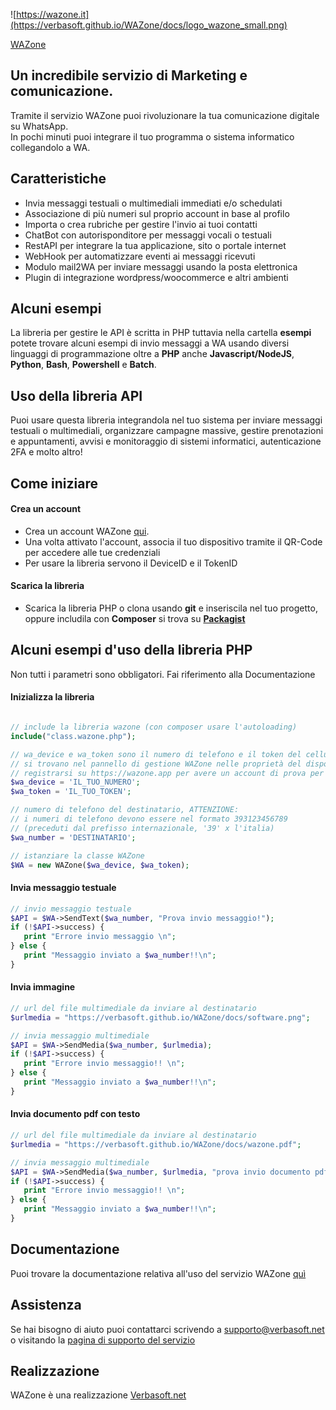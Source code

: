 
<div align"center">

![https://wazone.it](https://verbasoft.github.io/WAZone/docs/logo_wazone_small.png)
</div

# [WAZone](https://wazone.it)

## Un incredibile servizio di Marketing e comunicazione.
Tramite il servizio WAZone puoi rivoluzionare la tua comunicazione digitale su WhatsApp.<br>
In pochi minuti puoi integrare il tuo programma o sistema informatico collegandolo a WA.

## Caratteristiche
- Invia messaggi testuali o multimediali immediati e/o schedulati
- Associazione di più numeri sul proprio account in base al profilo
- Importa o crea rubriche per gestire l'invio ai tuoi contatti
- ChatBot con autorisponditore per messaggi vocali o testuali
- RestAPI per integrare la tua applicazione, sito o portale internet
- WebHook per automatizzare eventi ai messaggi ricevuti
- Modulo mail2WA per inviare messaggi usando la posta elettronica
- Plugin di integrazione wordpress/woocommerce e altri ambienti

## Alcuni esempi
La libreria per gestire le API è scritta in PHP tuttavia nella cartella **esempi** potete trovare alcuni esempi di invio messaggi a WA usando diversi linguaggi di programmazione oltre a **PHP** anche **Javascript/NodeJS**, **Python**, **Bash**, **Powershell** e **Batch**.

## Uso della libreria API
Puoi usare questa libreria integrandola nel tuo sistema per inviare  messaggi testuali o multimediali, organizzare campagne massive, gestire prenotazioni e appuntamenti, avvisi e monitoraggio di sistemi informatici, autenticazione 2FA e molto altro!

## Come iniziare

#### Crea un account
- Crea un account WAZone [qui](https://wazone.app).
- Una volta attivato l'account, associa il tuo dispositivo tramite il QR-Code per accedere alle tue credenziali
- Per usare la libreria servono il DeviceID e il TokenID

#### Scarica la libreria
- Scarica la libreria PHP o clona usando **git** e inseriscila nel tuo progetto, oppure includila con **Composer** si trova su [**Packagist**](https://packagist.org/)


## Alcuni esempi d'uso della libreria PHP
Non tutti i parametri sono obbligatori. Fai riferimento alla Documentazione

#### Inizializza la libreria
```PHP

// include la libreria wazone (con composer usare l'autoloading)
include("class.wazone.php");

// wa_device e wa_token sono il numero di telefono e il token del cellulare
// si trovano nel pannello di gestione WAZone nelle proprietà del dispositivo
// registrarsi su https://wazone.app per avere un account di prova per 30gg
$wa_device = 'IL_TUO_NUMERO';
$wa_token = 'IL_TUO_TOKEN';

// numero di telefono del destinatario, ATTENZIONE: 
// i numeri di telefono devono essere nel formato 393123456789 
// (preceduti dal prefisso internazionale, '39' x l'italia)
$wa_number = 'DESTINATARIO';

// istanziare la classe WAZone
$WA = new WAZone($wa_device, $wa_token);

```

#### Invia messaggio testuale 
```PHP
// invio messaggio testuale
$API = $WA->SendText($wa_number, "Prova invio messaggio!");
if (!$API->success) {
   print "Errore invio messaggio \n";
} else {
   print "Messaggio inviato a $wa_number!!\n";
}

```

#### Invia immagine
```PHP
// url del file multimediale da inviare al destinatario
$urlmedia = "https://verbasoft.github.io/WAZone/docs/software.png";

// invia messaggio multimediale
$API = $WA->SendMedia($wa_number, $urlmedia);
if (!$API->success) {
   print "Errore invio messaggio!! \n";
} else {
   print "Messaggio inviato a $wa_number!!\n";
}
```

#### Invia documento pdf con testo
```PHP
// url del file multimediale da inviare al destinatario
$urlmedia = "https://verbasoft.github.io/WAZone/docs/wazone.pdf";

// invia messaggio multimediale
$API = $WA->SendMedia($wa_number, $urlmedia, "prova invio documento pdf...");
if (!$API->success) {
   print "Errore invio messaggio!! \n";
} else {
   print "Messaggio inviato a $wa_number!!\n";
}
```

## Documentazione
Puoi trovare la documentazione relativa all'uso del servizio WAZone  [quì](https://manuale.wazone.app)

## Assistenza
Se hai bisogno di aiuto puoi contattarci scrivendo a [supporto@verbasoft.net](mailto:supporto@verbasoft.net) o visitando la [pagina di supporto del servizio ](https://wazone.it/#CONTATTACI)

## Realizzazione
WAZone è una realizzazione [Verbasoft.net](https://verbasoft.net)


